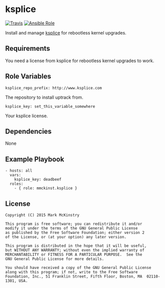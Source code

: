 ksplice
=========

[![Travis](https://img.shields.io/travis/mmckinst/ansible-role-ksplice.svg)](https://travis-ci.org/mmckinst/ansible-role-ksplice)
[![Ansible Role](https://img.shields.io/ansible/role/6278.svg)](https://galaxy.ansible.com/detail#/role/6278)

Install and manage [ksplice](http://ksplice.oracle.com/) for rebootless kernel upgrades.

Requirements
------------

You need a license from ksplice for rebootless kernel upgrades to work.


Role Variables
--------------

`ksplice_repo_prefix: http://www.ksplice.com`

The repository to install uptrack from.

`ksplice_key: set_this_variable_somewhere`

Your ksplice license.

Dependencies
------------

None

Example Playbook
----------------

    - hosts: all
      vars:
	    ksplice_key: deadbeef
      roles:
        - { role: mmckinst.ksplice }


License
-------
```
Copyright (C) 2015 Mark McKinstry

This program is free software; you can redistribute it and/or
modify it under the terms of the GNU General Public License
as published by the Free Software Foundation; either version 2
of the License, or (at your option) any later version.

This program is distributed in the hope that it will be useful,
but WITHOUT ANY WARRANTY; without even the implied warranty of
MERCHANTABILITY or FITNESS FOR A PARTICULAR PURPOSE.  See the
GNU General Public License for more details.

You should have received a copy of the GNU General Public License
along with this program; if not, write to the Free Software
Foundation, Inc., 51 Franklin Street, Fifth Floor, Boston, MA  02110-1301, USA.
```
